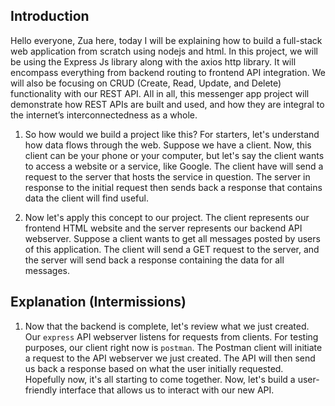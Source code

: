 ## Introduction

Hello everyone, Zua here, today I will be explaining how to build a full-stack web application from scratch using nodejs and html. In this project, we will be using the Express Js library along with the axios http library. It will encompass everything from backend routing to frontend API integration. We will also be focusing on CRUD (Create, Read, Update, and Delete) functionality with our REST API. All in all, this messenger app project will demonstrate how REST APIs are built and used, and how they are integral to the internet’s interconnectedness as a whole.


1. So how would we build a project like this? For starters, let's understand how data flows through the web. Suppose we have a client. Now, this client can be your phone or your computer, but let's say the client wants to access a website or a service, like Google. The client have will send a request to the server that hosts the service in question. The server in response to the initial request then sends back a response that contains data the client will find useful.

2. Now let's apply this concept to our project. The client represents our frontend HTML website and the server represents our backend API webserver. Suppose a client wants to get all messages posted by users of this application. The client will send a GET request to the server, and the server will send back a response containing the data for all messages.


## Explanation (Intermissions)

1. Now that the backend is complete, let's review what we just created. Our `express` API webserver listens for requests from clients. For testing purposes, our client right now is `postman`. The Postman client will initiate a request to the API webserver we just created. The API will then send us back a response based on what the user initially requested. Hopefully now, it's all starting to come together. Now, let's build a user-friendly interface that allows us to interact with our new API. 
